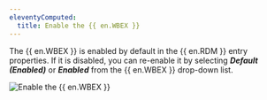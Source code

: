 ```yaml
---
eleventyComputed:
  title: Enable the {{ en.WBEX }}
---
```

The {{ en.WBEX }} is enabled by default in the {{ en.RDM }} entry properties. If it is disabled, you can re-enable it by selecting ***Default (Enabled)*** or ***Enabled*** from the {{ en.WBEX }} drop-down list. 

![Enable the {{ en.WBEX }}](https://webdevolutions.azureedge.net/docs/en/rdm/mac/Dwl4031.png) 
